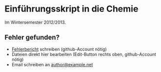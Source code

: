 Einführungsskript in die Chemie
===============================

Im Wintersemester 2012/2013.

Fehler gefunden?
----------------

- [Fehlerbericht](issues/new) schreiben (github-Account nötig)
- Dateien direkt hier bearbeiten (Edit-Button rechts oben, github-Account nötig)
- Email schreiben an <author@example.net>
